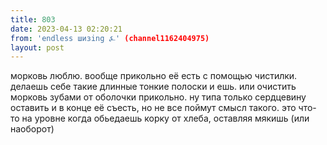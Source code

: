 ```yaml
---
title: 803
date: 2023-04-13 02:20:21
from: 'endless шизing ⍼' (channel1162404975)
layout: post
---
```


морковь люблю. вообще прикольно её есть с помощью чистилки. делаешь себе такие длинные тонкие полоски и ешь. 
или очистить морковь зубами от оболочки прикольно. ну типа только сердцевину оставить и в конце её съесть, но не все поймут смысл такого. это что-то на уровне когда обьедаешь корку от хлеба, оставляя мякишь (или наоборот)
